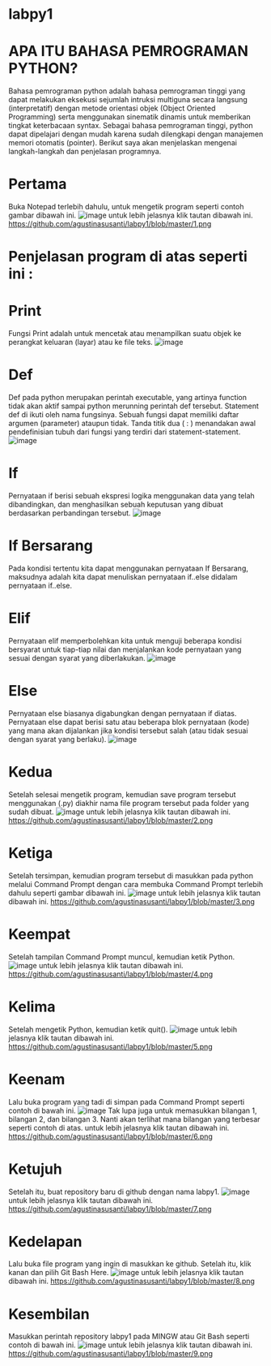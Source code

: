 # labpy1
# APA ITU BAHASA PEMROGRAMAN PYTHON?
Bahasa pemrograman python adalah bahasa pemrograman tinggi yang dapat melakukan eksekusi sejumlah intruksi multiguna secara langsung (interpretatif) dengan metode orientasi objek (Object Oriented Programming) serta menggunakan sinematik dinamis untuk memberikan tingkat keterbacaan syntax.
Sebagai bahasa pemrograman tinggi, python dapat dipelajari dengan mudah karena sudah dilengkapi dengan manajemen memori otomatis (pointer).
Berikut saya akan menjelaskan mengenai langkah-langkah dan penjelasan programnya.
# Pertama
Buka Notepad terlebih dahulu, untuk mengetik program seperti contoh gambar dibawah ini.
![image](https://user-images.githubusercontent.com/44330056/52633897-5b4c3980-2ef8-11e9-9d54-4847b2fc7bdc.png)
untuk lebih jelasnya klik tautan dibawah ini.
https://github.com/agustinasusanti/labpy1/blob/master/1.png
# Penjelasan program di atas seperti ini :
# Print
Fungsi Print adalah untuk mencetak atau menampilkan suatu objek ke perangkat keluaran (layar) atau ke file teks. 
![image](https://user-images.githubusercontent.com/44330056/52635740-47570680-2efd-11e9-8c44-9ac32ed793bf.png)
# Def
Def pada python merupakan perintah executable, yang artinya function tidak akan aktif sampai python merunning perintah def tersebut. Statement def di ikuti oleh nama fungsinya. Sebuah fungsi dapat memiliki daftar argumen (parameter) ataupun tidak. Tanda titik dua ( : ) menandakan awal pendefinisian tubuh dari fungsi yang terdiri dari statement-statement. 
![image](https://user-images.githubusercontent.com/44330056/52635873-aae13400-2efd-11e9-93f6-16e9aab6eb45.png)
# If
Pernyataan if berisi sebuah ekspresi logika menggunakan data yang telah dibandingkan, dan menghasilkan sebuah keputusan yang dibuat berdasarkan perbandingan tersebut. 
![image](https://user-images.githubusercontent.com/44330056/52636030-0ca19e00-2efe-11e9-8999-6f7ae83e9e9c.png)
# If Bersarang
Pada kondisi tertentu kita dapat menggunakan pernyataan If Bersarang, maksudnya adalah kita dapat menuliskan pernyataan if..else didalam pernyataan if..else. 
# Elif
Pernyataan elif memperbolehkan kita untuk menguji beberapa kondisi bersyarat untuk tiap-tiap nilai dan menjalankan kode pernyataan yang sesuai dengan syarat yang diberlakukan. 
![image](https://user-images.githubusercontent.com/44330056/52636173-702bcb80-2efe-11e9-80a4-336e59e92432.png)
# Else
Pernyataan else biasanya digabungkan dengan pernyataan if diatas. Pernyataan else dapat berisi satu atau beberapa blok pernyataan (kode) yang mana akan dijalankan jika kondisi tersebut salah (atau tidak sesuai dengan syarat yang berlaku). 
![image](https://user-images.githubusercontent.com/44330056/52636284-c3058300-2efe-11e9-8e04-83c096b5981f.png)
# Kedua
Setelah selesai mengetik program, kemudian save program tersebut menggunakan (.py) diakhir nama file program tersebut  pada folder yang sudah dibuat.
![image](https://user-images.githubusercontent.com/44330056/52634196-28ef0c00-2ef9-11e9-83b3-f7dbb2d4bf0a.png)
untuk lebih jelasnya klik tautan dibawah ini.
https://github.com/agustinasusanti/labpy1/blob/master/2.png
# Ketiga
Setelah tersimpan, kemudian program tersebut di masukkan pada python melalui Command Prompt dengan cara membuka Command Prompt terlebih dahulu seperti gambar dibawah ini.
![image](https://user-images.githubusercontent.com/44330056/52634490-f265c100-2ef9-11e9-8333-0307e343b0a6.png)
untuk lebih jelasnya klik tautan dibawah ini.
https://github.com/agustinasusanti/labpy1/blob/master/3.png
# Keempat
Setelah tampilan Command Prompt muncul, kemudian ketik Python.
![image](https://user-images.githubusercontent.com/44330056/52634635-4bcdf000-2efa-11e9-8659-dc3c96db050b.png)
untuk lebih jelasnya klik tautan dibawah ini.
https://github.com/agustinasusanti/labpy1/blob/master/4.png
# Kelima
Setelah mengetik Python, kemudian ketik quit().
![image](https://user-images.githubusercontent.com/44330056/52634734-8f285e80-2efa-11e9-9ec6-7d6a148d0760.png)
untuk lebih jelasnya klik tautan dibawah ini.
https://github.com/agustinasusanti/labpy1/blob/master/5.png
# Keenam
Lalu buka program yang tadi di simpan pada Command Prompt seperti contoh di bawah ini.
![image](https://user-images.githubusercontent.com/44330056/52634901-01993e80-2efb-11e9-9abf-4c4eb197a5f2.png)
Tak lupa juga untuk memasukkan bilangan 1, bilangan 2, dan bilangan 3. Nanti akan terlihat mana bilangan yang terbesar seperti contoh di atas.
untuk lebih jelasnya klik tautan dibawah ini.
https://github.com/agustinasusanti/labpy1/blob/master/6.png
# Ketujuh
Setelah itu, buat repository baru di github dengan nama labpy1.
![image](https://user-images.githubusercontent.com/44330056/52635137-a3b92680-2efb-11e9-90d7-cc7a4444049d.png)
untuk lebih jelasnya klik tautan dibawah ini.
https://github.com/agustinasusanti/labpy1/blob/master/7.png
# Kedelapan
Lalu buka file program yang ingin di masukkan ke github. Setelah itu, klik kanan dan pilih Git Bash Here.
![image](https://user-images.githubusercontent.com/44330056/52635233-e8dd5880-2efb-11e9-9a35-fc9fec5cb20f.png)
untuk lebih jelasnya klik tautan dibawah ini.
https://github.com/agustinasusanti/labpy1/blob/master/8.png
# Kesembilan
Masukkan perintah repository labpy1 pada MINGW atau Git Bash seperti contoh di bawah ini.
![image](https://user-images.githubusercontent.com/44330056/52635354-407bc400-2efc-11e9-9e50-e3781fed7311.png)
untuk lebih jelasnya klik tautan dibawah ini.
https://github.com/agustinasusanti/labpy1/blob/master/9.png
